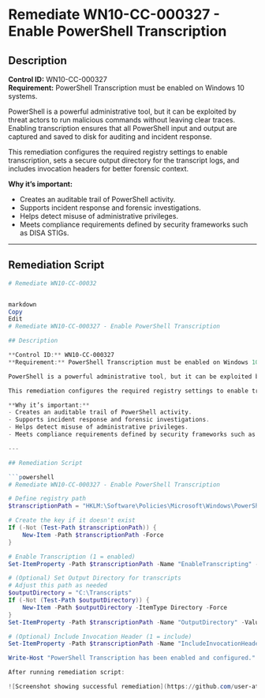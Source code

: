 # Remediate WN10-CC-000327 - Enable PowerShell Transcription

## Description

**Control ID:** WN10-CC-000327  
**Requirement:** PowerShell Transcription must be enabled on Windows 10 systems.

PowerShell is a powerful administrative tool, but it can be exploited by threat actors to run malicious commands without leaving clear traces. Enabling transcription ensures that all PowerShell input and output are captured and saved to disk for auditing and incident response.

This remediation configures the required registry settings to enable transcription, sets a secure output directory for the transcript logs, and includes invocation headers for better forensic context.

**Why it’s important:**
- Creates an auditable trail of PowerShell activity.
- Supports incident response and forensic investigations.
- Helps detect misuse of administrative privileges.
- Meets compliance requirements defined by security frameworks such as DISA STIGs.

---

## Remediation Script

```powershell
# Remediate WN10-CC-00032


markdown
Copy
Edit
# Remediate WN10-CC-000327 - Enable PowerShell Transcription

## Description

**Control ID:** WN10-CC-000327  
**Requirement:** PowerShell Transcription must be enabled on Windows 10 systems.

PowerShell is a powerful administrative tool, but it can be exploited by threat actors to run malicious commands without leaving clear traces. Enabling transcription ensures that all PowerShell input and output are captured and saved to disk for auditing and incident response.

This remediation configures the required registry settings to enable transcription, sets a secure output directory for the transcript logs, and includes invocation headers for better forensic context.

**Why it’s important:**
- Creates an auditable trail of PowerShell activity.
- Supports incident response and forensic investigations.
- Helps detect misuse of administrative privileges.
- Meets compliance requirements defined by security frameworks such as DISA STIGs.

---

## Remediation Script

```powershell
# Remediate WN10-CC-000327 - Enable PowerShell Transcription

# Define registry path
$transcriptionPath = "HKLM:\Software\Policies\Microsoft\Windows\PowerShell\Transcription"

# Create the key if it doesn't exist
If (-Not (Test-Path $transcriptionPath)) {
    New-Item -Path $transcriptionPath -Force
}

# Enable Transcription (1 = enabled)
Set-ItemProperty -Path $transcriptionPath -Name "EnableTranscripting" -Value 1 -Type DWord

# (Optional) Set Output Directory for transcripts
# Adjust this path as needed
$outputDirectory = "C:\Transcripts"
If (-Not (Test-Path $outputDirectory)) {
    New-Item -Path $outputDirectory -ItemType Directory -Force
}
Set-ItemProperty -Path $transcriptionPath -Name "OutputDirectory" -Value $outputDirectory -Type String

# (Optional) Include Invocation Header (1 = include)
Set-ItemProperty -Path $transcriptionPath -Name "IncludeInvocationHeader" -Value 1 -Type DWord

Write-Host "PowerShell Transcription has been enabled and configured."

After running remediation script:

![Screenshot showing successful remediation](https://github.com/user-attachments/assets/f96db05e-93b6-4e29-a77a-02cefd9031f0)






